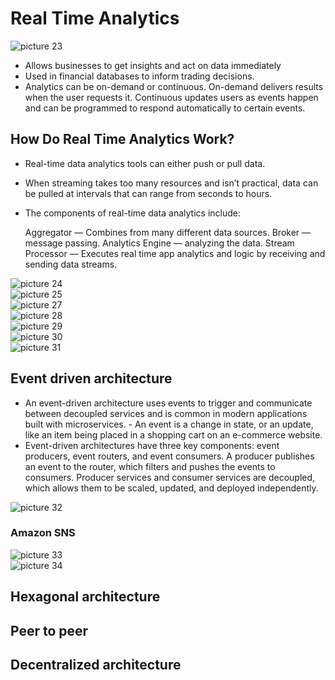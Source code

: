 # Real Time Analytics
![picture 23](../images/55f4d16f7a4a82b1329832e010b6f9547a67b426f9892a2fb70516665d490462.png)  


- Allows businesses to get insights and act on data immediately
- Used in financial databases to inform trading decisions.
- Analytics can be on-demand or continuous. On-demand delivers results when the user requests it. Continuous updates users as events happen and can be programmed to respond automatically to certain events. 
  
## How Do Real Time Analytics Work?
- Real-time data analytics tools can either push or pull data.
- When streaming takes too many resources and isn’t practical, data can be pulled at intervals that can range from seconds to hours. 
- The components of real-time data analytics include:

    Aggregator — Combines from many different data sources.
    Broker — message passing.
    Analytics Engine — analyzing the data.
    Stream Processor — Executes real time app analytics and logic by receiving and sending data streams. 


![picture 24](../images/06d42d8e2546820e1b0c81af2e2479e1b1a4f27b53d627e35b79a6356f91d83f.png)  
![picture 25](../images/6044cff202358225e1697cc50aa2efcf95b1c75163503a376719ca6a14bb276a.png)  
![picture 27](../images/e7c1cf8068f14720d07a20524cbcf7e3c22b66344af0c0c0290e27d2af834ff9.png)  
![picture 28](../images/7557d864d1a04177814c4ced6060bd65a838a638528d6477fb824023204594f3.png)  
![picture 29](../images/f1b088f1f7ec0628cd7e9754d4c1a61df73396716518b478ff190bd2e7365123.png)  
![picture 30](../images/b5bcd268c736e9ecefed4e421efbbe6157335f7653a090f54a83b03489c1d890.png)  
![picture 31](../images/0d31da179c7560b16ecc9abd6279913a7e2dc6ad9d2c040b10d4527b08f72597.png)  


## Event driven architecture
- An event-driven architecture uses events to trigger and communicate between decoupled services and is common in modern applications built with microservices. - An event is a change in state, or an update, like an item being placed in a shopping cart on an e-commerce website.
- Event-driven architectures have three key components: event producers, event routers, and event consumers. A producer publishes an event to the router, which filters and pushes the events to consumers. Producer services and consumer services are decoupled, which allows them to be scaled, updated, and deployed independently.

![picture 32](../images/2576fe7ea20633b588612b2840d2ee34a0c2d4d30341aaa358d9bb98ad17b861.png)  

### Amazon SNS
![picture 33](../images/d0e67e1b444453e911c9348e8ad908c89e571e36d82b5b363616d1e6b2df27f5.png)  
![picture 34](../images/09aaa4257046e53a0a6efc896ddb37331e1640094df9ddc062968e9eb134dbb7.png)  


## Hexagonal architecture
## Peer to peer
## Decentralized architecture